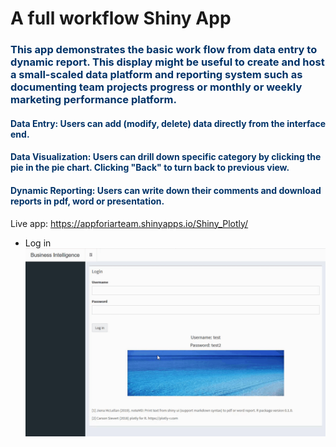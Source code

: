 # A full workflow Shiny App
### <span style="color:#003368">**This app demonstrates the basic work flow from data entry to dynamic report. This display might be useful to create and host a small-scaled data platform and reporting system such as documenting team projects progress or monthly or weekly marketing performance platform.**</span>

#### <span style="color:#003368">Data Entry: Users can add (modify, delete) data directly from the interface end.</span> 
####  <span style="color:#003368">Data Visualization: Users can drill down specific category by clicking the pie in the pie chart. Clicking "Back" to turn back to previous view. </span>
####  <span style="color:#003368">Dynamic Reporting: Users can write down their comments and download reports in pdf, word or presentation. </span>

Live app: https://appforiarteam.shinyapps.io/Shiny_Plotly/ 

* Log in
![gif1](Login.gif)

